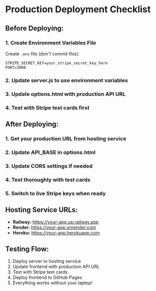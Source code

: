 # Production Deployment Checklist

## Before Deploying:

### 1. Create Environment Variables File
Create `.env` file (don't commit this):
```
STRIPE_SECRET_KEY=your_stripe_secret_key_here
PORT=3000
```

### 2. Update server.js to use environment variables
### 3. Update options.html with production API URL
### 4. Test with Stripe test cards first

## After Deploying:

### 1. Get your production URL from hosting service
### 2. Update API_BASE in options.html
### 3. Update CORS settings if needed
### 4. Test thoroughly with test cards
### 5. Switch to live Stripe keys when ready

## Hosting Service URLs:
- **Railway:** https://your-app.up.railway.app
- **Render:** https://your-app.onrender.com  
- **Heroku:** https://your-app.herokuapp.com

## Testing Flow:
1. Deploy server to hosting service
2. Update frontend with production API URL
3. Test with Stripe test cards
4. Deploy frontend to GitHub Pages
5. Everything works without your laptop!